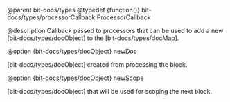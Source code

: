 @parent bit-docs/types
@typedef {function()} bit-docs/types/processorCallback ProcessorCallback

@description Callback passed to processors that can be used to add a new
[bit-docs/types/docObject] to the [bit-docs/types/docMap].

@option {bit-docs/types/docObject} newDoc
  
[bit-docs/types/docObject] created from processing the block.

@option {bit-docs/types/docObject} newScope

[bit-docs/types/docObject] that will be used for scoping the next block.
